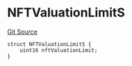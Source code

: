 # NFTValuationLimitS
[Git Source](https://github.com/thrackle-io/tron/blob/a1ed7a1196c8d6c5b62fc72c2a02c192f6b90700/src/client/token/handler/diamond/RuleStorage.sol)


```solidity
struct NFTValuationLimitS {
    uint16 nftValuationLimit;
}
```


